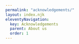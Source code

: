 ```yaml
---
permalink: "acknowledgements/"
layout: index.njk
eleventyNavigation:
  key: Acknowledgements
  parent: About us
  order: 1
---
```

